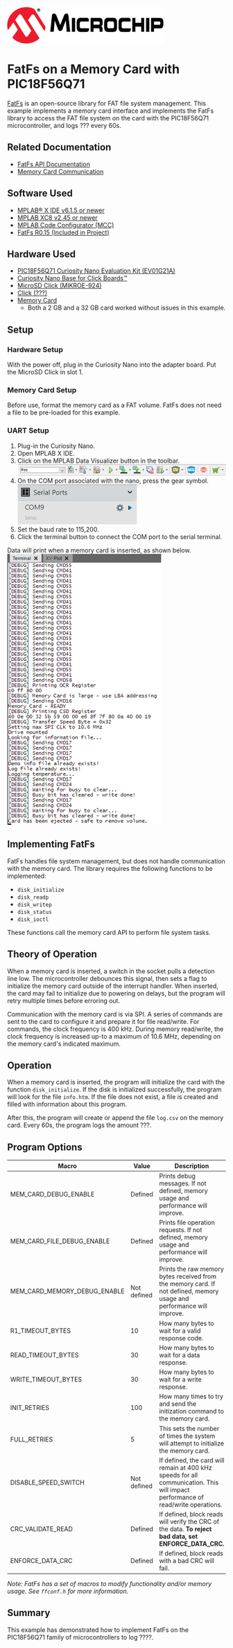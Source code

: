 <!-- Please do not change this logo with link -->

[![MCHP](images/microchip.png)](https://www.microchip.com)

# FatFs on a Memory Card with PIC18F56Q71

[FatFs](http://elm-chan.org/fsw/ff/00index_e.html) is an open-source library for FAT file system management. This example implements a memory card interface and implements the FatFs library to access the FAT file system on the card with the PIC18F56Q71 microcontroller, and logs ??? every 60s. 

## Related Documentation

- [FatFs API Documentation](http://elm-chan.org/fsw/ff/00index_e.html)
- [Memory Card Communication](http://elm-chan.org/docs/mmc/mmc_e.html)

## Software Used

- [MPLAB&reg; X IDE v6.1.5 or newer](#)
- [MPLAB XC8 v2.45 or newer](#)
- [MPLAB Code Configurator (MCC)](#)
- [FatFs R0.15 (Included in Project)](http://elm-chan.org/fsw/ff/00index_e.html)

## Hardware Used

- [PIC18F56Q71  Curiosity Nano Evaluation Kit (EV01G21A)](#)
- [Curiosity Nano Base for Click Boards&trade;](#)
- [MicroSD Click (MIKROE-924)](https://www.mikroe.com/microsd-click)
- [Click (???)](#)
- [Memory Card](https://www.amazon.com/PNY-Elite-microSDHC-Memory-P-SDU32GU185DAC-GE/dp/B07TBH38JK/)
    - Both a 2 GB and a 32 GB card worked without issues in this example.

## Setup

### Hardware Setup

With the power off, plug in the Curiosity Nano into the adapter board. Put the MicroSD Click in slot 1.

### Memory Card Setup

Before use, format the memory card as a FAT volume. FatFs does not need a file to be pre-loaded for this example.

### UART Setup

1. Plug-in the Curiosity Nano.
2. Open MPLAB X IDE.
3. Click on the MPLAB Data Visualizer button in the toolbar.  
![Toolbar](./images/toolbar.png)
4. On the COM port associated with the nano, press the gear symbol.  
![COM Port](./images/comPort.png)
5. Set the baud rate to 115,200.
6. Click the terminal button to connect the COM port to the serial terminal.

Data will print when a memory card is inserted, as shown below.  
![Example Output](./images/exampleOutput.png)

## Implementing FatFs

FatFs handles file system management, but does not handle communication with the memory card. The library requires the following functions to be implemented:

- `disk_initialize`
- `disk_readp`
- `disk_writep`
- `disk_status`
- `disk_ioctl`

These functions call the memory card API to perform file system tasks.  

## Theory of Operation

When a memory card is inserted, a switch in the socket pulls a detection line low. The microcontroller debounces this signal, then sets a flag to initialize the memory card outside of the interrupt handler. When inserted, the card may fail to initialize due to powering on delays, but the program will retry multiple times before erroring out. 

Communication with the memory card is via SPI. A series of commands are sent to the card to configure it and prepare it for file read/write. For commands, the clock frequency is 400 kHz. During memory read/write, the clock frequency is increased up-to a maximum of 10.6 MHz, depending on the memory card's indicated maximum.

## Operation  

When a memory card is inserted, the program will initialize the card with the function `disk_initialize`. If the disk is initialized successfully, the program will look for the file `info.htm`. If the file does not exist, a file is created and filled with information about this program.

After this, the program will create or append the file `log.csv` on the memory card. Every 60s, the program logs the amount ???. 

## Program Options

| Macro | Value | Description
| ----- | ----- | -----------
| MEM_CARD_DEBUG_ENABLE | Defined | Prints debug messages. If not defined, memory usage and performance will improve.
| MEM_CARD_FILE_DEBUG_ENABLE | Defined | Prints file operation requests. If not defined, memory usage and performance will improve.
| MEM_CARD_MEMORY_DEBUG_ENABLE | Not defined | Prints the raw memory bytes received from the memory card. If not defined, memory usage and performance will improve.
| R1_TIMEOUT_BYTES | 10 | How many bytes to wait for a valid response code.
| READ_TIMEOUT_BYTES | 30 | How many bytes to wait for a data response.
| WRITE_TIMEOUT_BYTES | 30 | How many bytes to wait for a write response.
| INIT_RETRIES | 100 | How many times to try and send the initization command to the memory card.
| FULL_RETRIES | 5 | This sets the number of times the system will attempt to initialize the memory card.
| DISABLE_SPEED_SWITCH | Not defined | If defined, the card will remain at 400 kHz speeds for all communication. This will impact performance of read/write operations. 
| CRC_VALIDATE_READ | Defined | If defined, block reads will verify the CRC of the data. **To reject bad data, set ENFORCE_DATA_CRC.**
| ENFORCE_DATA_CRC | Defined | If defined, block reads with a bad CRC will fail. 

*Note: FatFs has a set of macros to modify functionality and/or memory usage. See `ffconf.h` for more information.*

## Summary

This example has demonstrated how to implement FatFs on the PIC18F56Q71 family of microcontrollers to log ????.